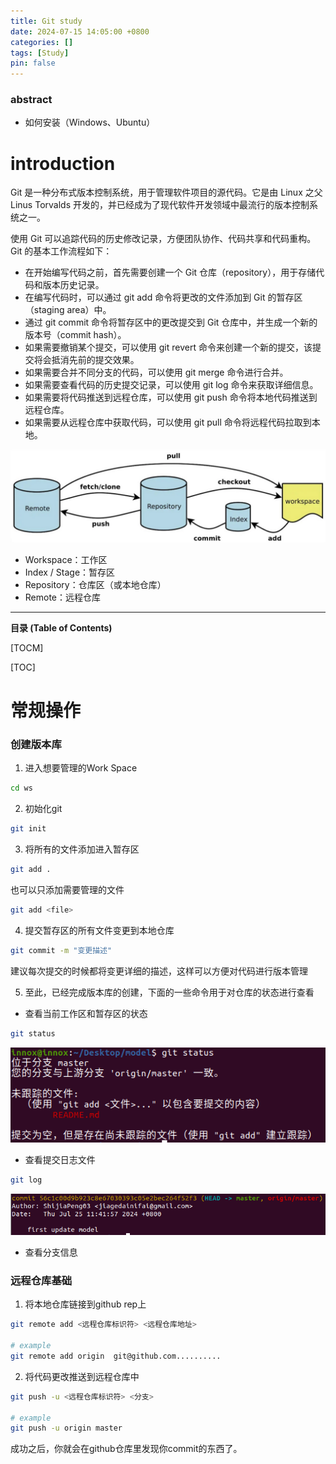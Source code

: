 ```yaml
---
title: Git study
date: 2024-07-15 14:05:00 +0800
categories: []
tags: [Study]
pin: false
---
```

<!-- The <abbr title="Hyper Text Markup Language">HTML</abbr> specification  -->
### abstract

- 如何安装（Windows、Ubuntu）

# introduction

Git 是一种分布式版本控制系统，用于管理软件项目的源代码。它是由 Linux 之父 Linus Torvalds 开发的，并已经成为了现代软件开发领域中最流行的版本控制系统之一。

使用 Git 可以追踪代码的历史修改记录，方便团队协作、代码共享和代码重构。Git 的基本工作流程如下：

- 在开始编写代码之前，首先需要创建一个 Git 仓库（repository），用于存储代码和版本历史记录。
- 在编写代码时，可以通过 git add 命令将更改的文件添加到 Git 的暂存区（staging area）中。
- 通过 git commit 命令将暂存区中的更改提交到 Git 仓库中，并生成一个新的版本号（commit hash）。
- 如果需要撤销某个提交，可以使用 git revert 命令来创建一个新的提交，该提交将会抵消先前的提交效果。
- 如果需要合并不同分支的代码，可以使用 git merge 命令进行合并。
- 如果需要查看代码的历史提交记录，可以使用 git log 命令来获取详细信息。
- 如果需要将代码推送到远程仓库，可以使用 git push 命令将本地代码推送到远程仓库。
- 如果需要从远程仓库中获取代码，可以使用 git pull 命令将远程代码拉取到本地。

![alt text](posts/image/git流程图.png)
- Workspace：工作区
- Index / Stage：暂存区
- Repository：仓库区（或本地仓库）
- Remote：远程仓库

 ---

**目录 (Table of Contents)**

[TOCM]

[TOC]

# 常规操作

### 创建版本库

1. 进入想要管理的Work Space
```bash
cd ws
```
2. 初始化git
```bash
git init
```
3. 将所有的文件添加进入暂存区
```bash
git add .
```
也可以只添加需要管理的文件
```bash
git add <file>
```
4. 提交暂存区的所有文件变更到本地仓库
```bash
git commit -m "变更描述"
```
建议每次提交的时候都将变更详细的描述，这样可以方便对代码进行版本管理

5. 至此，已经完成版本库的创建，下面的一些命令用于对仓库的状态进行查看
- 查看当前工作区和暂存区的状态
```bash
git status
```
![alt text](posts/image/post0725.png)

- 查看提交日志文件
```bash
git log
```
![alt text](posts/image/5.png)

- 查看分支信息

### 远程仓库基础

1. 将本地仓库链接到github rep上
```bash
git remote add <远程仓库标识符> <远程仓库地址>

# example
git remote add origin  git@github.com..........
```

2. 将代码更改推送到远程仓库中
```bash
git push -u <远程仓库标识符> <分支>

# example
git push -u origin master
```

成功之后，你就会在github仓库里发现你commit的东西了。


